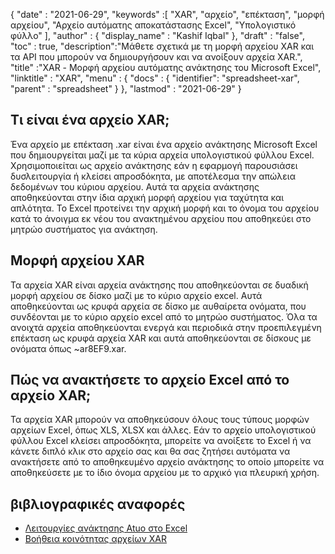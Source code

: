 {
  "date" : "2021-06-29",
  "keywords" :[ "XAR", "αρχείο", "επέκταση", "μορφή αρχείου", "Αρχείο αυτόματης αποκατάστασης Excel", "Υπολογιστικό φύλλο" ],
  "author" : {
    "display_name" : "Kashif Iqbal"
},
  "draft" : "false",
  "toc" : true,
  "description":"Μάθετε σχετικά με τη μορφή αρχείου XAR και τα API που μπορούν να δημιουργήσουν και να ανοίξουν αρχεία XAR.",
  "title" :"XAR - Μορφή αρχείου αυτόματης ανάκτησης του Microsoft Excel",
  "linktitle" : "XAR",
  "menu" : {
    "docs" : {
      "identifier": "spreadsheet-xar",
      "parent" : "spreadsheet"
}
},
  "lastmod" : "2021-06-29"
}

## Τι είναι ένα αρχείο XAR;

Ένα αρχείο με επέκταση .xar είναι ένα αρχείο ανάκτησης Microsoft Excel που δημιουργείται μαζί με τα κύρια αρχεία υπολογιστικού φύλλου Excel. Χρησιμοποιείται ως αρχείο ανάκτησης εάν η εφαρμογή παρουσιάσει δυσλειτουργία ή κλείσει απροσδόκητα, με αποτέλεσμα την απώλεια δεδομένων του κύριου αρχείου. Αυτά τα αρχεία ανάκτησης αποθηκεύονται στην ίδια αρχική μορφή αρχείου για ταχύτητα και απλότητα. Το Excel προτείνει την αρχική μορφή και το όνομα του αρχείου κατά το άνοιγμα εκ νέου του ανακτημένου αρχείου που αποθηκεύει στο μητρώο συστήματος για ανάκτηση.

## Μορφή αρχείου XAR

Τα αρχεία XAR είναι αρχεία ανάκτησης που αποθηκεύονται σε δυαδική μορφή αρχείου σε δίσκο μαζί με το κύριο αρχείο excel. Αυτά αποθηκεύονται ως κρυφά αρχεία σε δίσκο με αυθαίρετα ονόματα, που συνδέονται με το κύριο αρχείο excel από το μητρώο συστήματος. Όλα τα ανοιχτά αρχεία αποθηκεύονται ενεργά και περιοδικά στην προεπιλεγμένη επέκταση ως κρυφά αρχεία XAR και αυτά αποθηκεύονται σε δίσκους με ονόματα όπως ~ar8EF9.xar.

## Πώς να ανακτήσετε το αρχείο Excel από το αρχείο XAR;

Τα αρχεία XAR μπορούν να αποθηκεύσουν όλους τους τύπους μορφών αρχείων Excel, όπως XLS, XLSX και άλλες. Εάν το αρχείο υπολογιστικού φύλλου Excel κλείσει απροσδόκητα, μπορείτε να ανοίξετε το Excel ή να κάνετε διπλό κλικ στο αρχείο σας και θα σας ζητήσει αυτόματα να ανακτήσετε από το αποθηκευμένο αρχείο ανάκτησης το οποίο μπορείτε να αποθηκεύσετε με το ίδιο όνομα αρχείου με το αρχικό για πλευρική χρήση.

## βιβλιογραφικές αναφορές

* [Λειτουργίες ανάκτησης Atuo στο Excel](https://docs.microsoft.com/en-us/office/troubleshoot/excel/autorecover-functions-in-excel)
* [Βοήθεια κοινότητας αρχείων XAR](https://answers.microsoft.com/en-us/msoffice/forum/msoffice_excel-mso_win10-mso_365hp/2016-excel-xar-files/5af5e10c-027a-4c24-a403-39e9c590ce8f)

